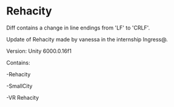 # Rehacity
 
Diff contains a change in line endings from 'LF' to 'CRLF'. 

Update of Rehacity made by vanessa in the internship Ingress@.


Version: Unity 6000.0.16f1

Contains:

-Rehacity 

-SmallCity

-VR Rehacity 
